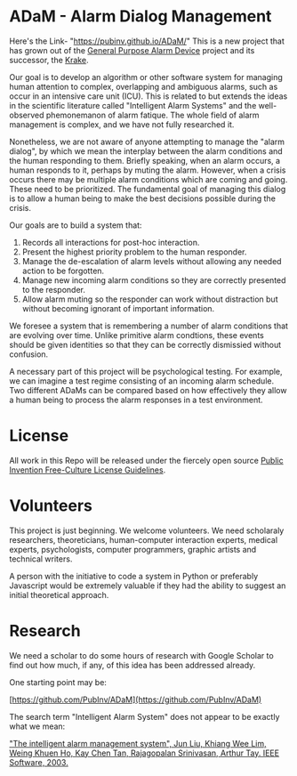 # ADaM - Alarm Dialog Management

Here's the Link- "https://pubinv.github.io/ADaM/"
This is a new project that has grown out of the [General Purpose Alarm Device](https://github.com/PubInv/general-purpose-alarm-device) project
and its successor, the [Krake](https://github.com/PubInv/krake).

Our goal is to develop an algorithm or other software system for managing human attention to complex, overlapping and ambiguous alarms, such as occur
in an intensive care unit (ICU). This is related to but extends the ideas in the scientific literature called "Intelligent Alarm Systems" and 
the well-observed phemonemanon of alarm fatique.  The whole field of alarm management is complex, and we have not fully researched it.

Nonetheless, we are not aware of anyone attempting to manage the "alarm dialog", by which we mean the interplay between the alarm conditions and the human responding to them. Briefly speaking, when an alarm occurs, a human responds to it, perhaps by muting the alarm. However, when 
a crisis occurs there may be multiple alarm conditions which are coming and going. These need to be prioritized.
The fundamental goal of managing this dialog is to allow a human being to make the best decisions possible during the crisis. 

Our goals are to build a system that:
1. Records all interactions for post-hoc interaction.
2. Present the highest priority problem to the human responder.
3. Manage the de-escalation of alarm levels without allowing any needed action to be forgotten.
4. Manage new incoming alarm conditions so they are correctly presented to the responder.
5. Allow alarm muting so the responder can work without distraction but without becoming ignorant of important information.

We foresee a system that is remembering a number of alarm conditions that are evolving over time. Unlike primitive alarm condtions, these
events should be given identities so that they can be correctly dismissied without confusion.

A necessary part of this project will be psychological testing. For example, we can imagine a test regime consisting of an incoming alarm schedule.
Two different ADaMs can be compared based on how effectively they allow a human being to process the alarm responses in a test environment.

# License

All work in this Repo will be released under the fiercely open source [Public Invention Free-Culture License Guidelines](https://github.com/PubInv/PubInv-License-Guidelines).

# Volunteers

This project is just beginning. We welcome volunteers. We need scholaraly researchers, theoreticians, human-computer interaction experts, medical experts, psychologists, computer programmers, graphic artists and technical writers.

A person with the initiative to code a system in Python or preferably Javascript would be extremely valuable if they had the ability to suggest an initial theoretical approach.

# Research

We need a scholar to do some hours of research with Google Scholar to find out how much, if any, of this idea has been addressed already.

One starting point may be:

[https://github.com/PubInv/ADaM](https://github.com/PubInv/ADaM)


The search term "Intelligent Alarm System" does not appear to be exactly what we mean:

["The intelligent alarm management system", Jun Liu, Khiang Wee Lim, Weing Khuen Ho, Kay Chen Tan, Rajagopalan Srinivasan, Arthur Tay. IEEE Software, 2003.](https://www.researchgate.net/profile/Rajagopalan-Srinivasan-3/publication/3247961_The_intelligent_alarm_management_system/links/5860c85008ae329d61fcb03a/The-intelligent-alarm-management-system.pdf)

